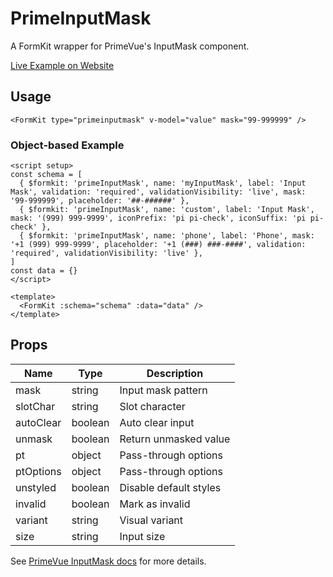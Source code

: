 # PrimeInputMask

A FormKit wrapper for PrimeVue's InputMask component.

[Live Example on Website](https://formkit-primevue.netlify.app/inputs/inputmask)

## Usage
```vue
<FormKit type="primeinputmask" v-model="value" mask="99-999999" />
```

### Object-based Example
```vue
<script setup>
const schema = [
  { $formkit: 'primeInputMask', name: 'myInputMask', label: 'Input Mask', validation: 'required', validationVisibility: 'live', mask: '99-999999', placeholder: '##-######' },
  { $formkit: 'primeInputMask', name: 'custom', label: 'Input Mask', mask: '(999) 999-9999', iconPrefix: 'pi pi-check', iconSuffix: 'pi pi-check' },
  { $formkit: 'primeInputMask', name: 'phone', label: 'Phone', mask: '+1 (999) 999-9999', placeholder: '+1 (###) ###-####', validation: 'required', validationVisibility: 'live' },
]
const data = {}
</script>

<template>
  <FormKit :schema="schema" :data="data" />
</template>
```

## Props
| Name         | Type      | Description |
|--------------|-----------|-------------|
| mask         | string    | Input mask pattern |
| slotChar     | string    | Slot character |
| autoClear    | boolean   | Auto clear input |
| unmask       | boolean   | Return unmasked value |
| pt           | object    | Pass-through options |
| ptOptions    | object    | Pass-through options |
| unstyled     | boolean   | Disable default styles |
| invalid      | boolean   | Mark as invalid |
| variant      | string    | Visual variant |
| size         | string    | Input size |

See [PrimeVue InputMask docs](https://primevue.org/inputmask/) for more details.

